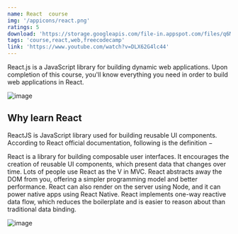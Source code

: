 ```yaml
---
name: React  course
img: '/appicons/react.png'
ratings: 5
download: 'https://storage.googleapis.com/file-in.appspot.com/files/q6Mb5Hui0h.zip'
tags: 'course,react,web,freecodecamp'
link: 'https://www.youtube.com/watch?v=DLX62G4lc44'
---
```


React.js is a JavaScript library for building dynamic web applications. Upon completion of this course, you'll know everything you need in order to build web applications in React.

<img src="../../screenshots/Reactcourse/ss2.png" alt="image" >

## Why learn React

ReactJS is JavaScript library used for building reusable UI components. According to React official documentation, following is the definition −

React is a library for building composable user interfaces. It encourages the creation of reusable UI components, which present data that changes over time. Lots of people use React as the V in MVC. React abstracts away the DOM from you, offering a simpler programming model and better performance. React can also render on the server using Node, and it can power native apps using React Native. React implements one-way reactive data flow, which reduces the boilerplate and is easier to reason about than traditional data binding.

<img src="../../screenshots/Reactcourse/ss1.png" alt="image" >
